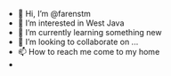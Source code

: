 - 👋 Hi, I’m @farenstm
- 👀 I’m interested in West Java
- 🌱 I’m currently learning something new
- 💞️ I’m looking to collaborate on ...
- 📫 How to reach me come to my home
-

<!---
farenstm/farenstm is a ✨ special ✨ repository because its `README.md` (this file) appears on your GitHub profile.
You can click the Preview link to take a look at your changes.
--->
